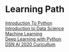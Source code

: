 # Learning Path



[Introduction To Python](introductiontopython.md/) <br>
[Introduction to Data Science](DataScience.md)<br>
[Machine Learning](MachineLearning.md)<br>
[Deep Learning with Python](DeepLearning.md)<br>
[DSN AI 2020 Curicullum](curricullum.md)

